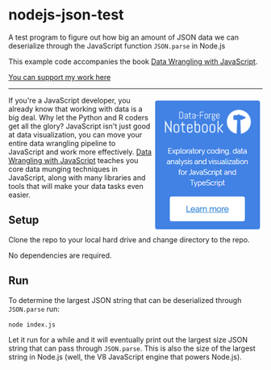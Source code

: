 # nodejs-json-test

A test program to figure out how big an amount of JSON data we can deserialize through the JavaScript function `JSON.parse` in Node.js

This example code accompanies the book [Data Wrangling with JavaScript](http://bit.ly/2t2cJu2).

[You can support my work here](https://www.codecapers.com.au/about#support-my-work)

---

<a target="_blank" href="https://www.data-forge-notebook.com/"><img align="right" src="images/support1.png"></a>

If you're a JavaScript developer, you already know that working with data is a big deal. Why let the Python and R coders get all the glory? JavaScript isn't just good at data visualization, you can move your entire data wrangling pipeline to JavaScript and work more effectively. [Data Wrangling with JavaScript](http://bit.ly/2t2cJu2) teaches you core data munging techniques in JavaScript, along with many libraries and tools that will make your data tasks even easier.

## Setup

Clone the repo to your local hard drive and change directory to the repo.

No dependencies are required.

## Run

To determine the largest JSON string that can be deserialized through `JSON.parse` run:

    node index.js

Let it run for a while and it will eventually print out the largest size JSON string that can pass through `JSON.parse`. This is also the size of the largest string in Node.js (well, the V8 JavaScript engine that powers Node.js).
